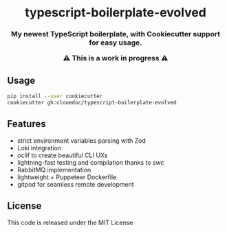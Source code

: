 <h1 align="center">
	 typescript-boilerplate-evolved
</h1>

<h3 align="center">
	My newest TypeScript boilerplate, with Cookiecutter support for easy usage.

**⚠️ This is a work in progress ⚠️**
</h3>


## Usage

```bash
pip install --user cookiecutter
cookiecutter gh:clouedoc/typescript-boilerplate-evolved
```

## Features

- strict environment variables parsing with Zod
- Loki integration
- oclif to create beautiful CLI UXs
- lightning-fast testing and compilation thanks to *swc*
- RabbitMQ implementation
- lightweight + Puppeteer Dockerfile
- gitpod for seamless remote development

## License

This code is released under the MIT License